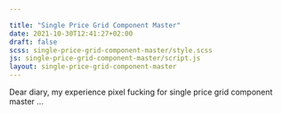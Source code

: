 ```yaml
---

title: "Single Price Grid Component Master"
date: 2021-10-30T12:41:27+02:00
draft: false
scss: single-price-grid-component-master/style.scss
js: single-price-grid-component-master/script.js
layout: single-price-grid-component-master
---
```


Dear diary, my experience pixel fucking for single price grid component master
...
